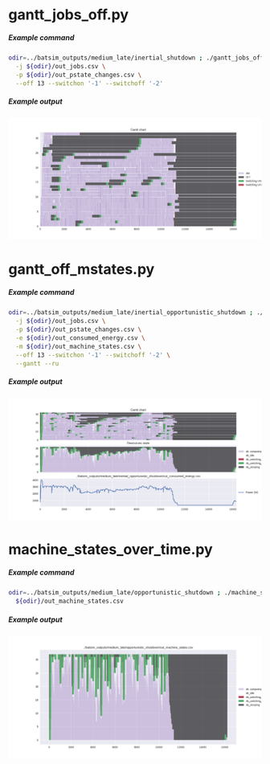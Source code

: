 gantt_jobs_off.py
=================

##### Example command

``` bash
odir=../batsim_outputs/medium_late/inertial_shutdown ; ./gantt_jobs_off.py \
  -j ${odir}/out_jobs.csv \
  -p ${odir}/out_pstate_changes.csv \
  --off 13 --switchon '-1' --switchoff '-2'
```

##### Example output
![gantt_jobs_off_inertial](img/gantt_jobs_off_inertial.png)


gantt_off_mstates.py
====================

##### Example command

``` bash
odir=../batsim_outputs/medium_late/inertial_opportunistic_shutdown ; ./gantt_off_mstates.py \
  -j ${odir}/out_jobs.csv \
  -p ${odir}/out_pstate_changes.csv \
  -e ${odir}/out_consumed_energy.csv \
  -m ${odir}/out_machine_states.csv \
  --off 13 --switchon '-1' --switchoff '-2' \
  --gantt --ru
```

##### Example output
![gantt_off_mstates_inertial_opportunistic](img/gantt_off_mstates_inertial_opportunistic.png)


machine_states_over_time.py
===========================

##### Example command
``` bash
odir=../batsim_outputs/medium_late/opportunistic_shutdown ; ./machine_states_over_time.py \
  ${odir}/out_machine_states.csv
```

##### Example output
![machine_states_over_time_opportunistic](img/machine_states_over_time_opportunistic.png)
